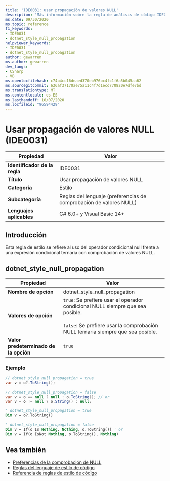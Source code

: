 ```yaml
---
title: 'IDE0031: usar propagación de valores NULL'
description: 'Más información sobre la regla de análisis de código IDE0031: usar la propagación de valores NULL'
ms.date: 09/30/2020
ms.topic: reference
f1_keywords:
- IDE0031
- dotnet_style_null_propagation
helpviewer_keywords:
- IDE0031
- dotnet_style_null_propagation
author: gewarren
ms.author: gewarren
dev_langs:
- CSharp
- VB
ms.openlocfilehash: c74b4cc16deaed370eb976bc4fc1f6a5b045aa62
ms.sourcegitcommit: 636af37170ae75a11c4f7d1ecd770820e7dfe7bd
ms.translationtype: MT
ms.contentlocale: es-ES
ms.lasthandoff: 10/07/2020
ms.locfileid: "96594429"
---
```

# <a name="use-null-propagation-ide0031"></a>Usar propagación de valores NULL (IDE0031)

|Propiedad|Valor|
|-|-|
| **Identificador de la regla** | IDE0031 |
| **Título** | Usar propagación de valores NULL |
| **Categoría** | Estilo |
| **Subcategoría** | Reglas del lenguaje (preferencias de comprobación de valores NULL) |
| **Lenguajes aplicables** | C# 6.0+ y Visual Basic 14+ |

## <a name="overview"></a>Introducción

Esta regla de estilo se refiere al uso del operador condicional null frente a una expresión condicional ternaria con comprobación de valores NULL.

## <a name="dotnet_style_null_propagation"></a>dotnet_style_null_propagation

|Propiedad|Valor|
|-|-|
| **Nombre de opción** | dotnet_style_null_propagation
| **Valores de opción** | `true`: Se prefiere usar el operador condicional NULL siempre que sea posible.<br /><br />`false`: Se prefiere usar la comprobación NULL ternaria siempre que sea posible. |
| **Valor predeterminado de la opción** | `true` |

### <a name="example"></a>Ejemplo

```csharp
// dotnet_style_null_propagation = true
var v = o?.ToString();

// dotnet_style_null_propagation = false
var v = o == null ? null : o.ToString(); // or
var v = o != null ? o.String() : null;
```

```vb
' dotnet_style_null_propagation = true
Dim v = o?.ToString()

' dotnet_style_null_propagation = false
Dim v = If(o Is Nothing, Nothing, o.ToString()) ' or
Dim v = If(o IsNot Nothing, o.ToString(), Nothing)
```

## <a name="see-also"></a>Vea también

- [Preferencias de la comprobación de NULL](null-checking-preferences.md)
- [Reglas del lenguaje de estilo de código](language-rules.md)
- [Referencia de reglas de estilo de código](index.md)
